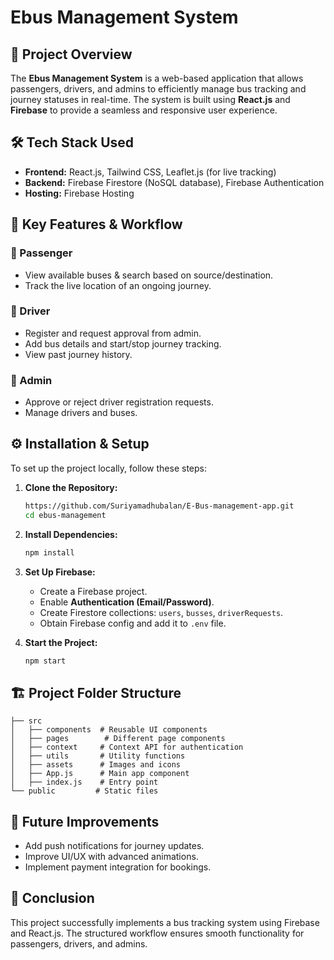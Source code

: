 # Ebus Management System

## 🚀 Project Overview
The **Ebus Management System** is a web-based application that allows passengers, drivers, and admins to efficiently manage bus tracking and journey statuses in real-time. The system is built using **React.js** and **Firebase** to provide a seamless and responsive user experience.

## 🛠️ Tech Stack Used
- **Frontend:** React.js, Tailwind CSS, Leaflet.js (for live tracking)
- **Backend:** Firebase Firestore (NoSQL database), Firebase Authentication
- **Hosting:** Firebase Hosting

## 📌 Key Features & Workflow
### 🔹 Passenger
- View available buses & search based on source/destination.
- Track the live location of an ongoing journey.

### 🔹 Driver
- Register and request approval from admin.
- Add bus details and start/stop journey tracking.
- View past journey history.

### 🔹 Admin
- Approve or reject driver registration requests.
- Manage drivers and buses.

## ⚙️ Installation & Setup
To set up the project locally, follow these steps:

1. **Clone the Repository:**
   ```bash
   https://github.com/Suriyamadhubalan/E-Bus-management-app.git
   cd ebus-management
   ```
2. **Install Dependencies:**
   ```bash
   npm install
   ```
3. **Set Up Firebase:**
   - Create a Firebase project.
   - Enable **Authentication (Email/Password)**.
   - Create Firestore collections: `users`, `busses`, `driverRequests`.
   - Obtain Firebase config and add it to `.env` file.

4. **Start the Project:**
   ```bash
   npm start
   ```

## 🏗️ Project Folder Structure
```
├── src
│   ├── components  # Reusable UI components
│   ├── pages        # Different page components
│   ├── context     # Context API for authentication
│   ├── utils       # Utility functions
│   ├── assets      # Images and icons
│   ├── App.js      # Main app component
│   ├── index.js    # Entry point
└── public         # Static files
```

## 🎯 Future Improvements 
- Add push notifications for journey updates.
- Improve UI/UX with advanced animations.
- Implement payment integration for bookings.

## 📝 Conclusion
This project successfully implements a bus tracking system using Firebase and React.js. The structured workflow ensures smooth functionality for passengers, drivers, and admins.


